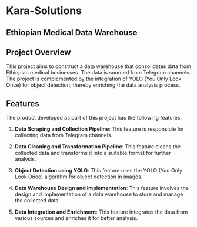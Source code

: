 # Kara-Solutions
## Ethiopian Medical Data Warehouse

## Project Overview

This project aims to construct a data warehouse that consolidates data from Ethiopian medical businesses. The data is sourced from Telegram channels. The project is complemented by the integration of YOLO (You Only Look Once) for object detection, thereby enriching the data analysis process.

## Features

The product developed as part of this project has the following features:

1. **Data Scraping and Collection Pipeline**: This feature is responsible for collecting data from Telegram channels.

2. **Data Cleaning and Transformation Pipeline**: This feature cleans the collected data and transforms it into a suitable format for further analysis.

3. **Object Detection using YOLO**: This feature uses the YOLO (You Only Look Once) algorithm for object detection in images.

4. **Data Warehouse Design and Implementation**: This feature involves the design and implementation of a data warehouse to store and manage the collected data.

5. **Data Integration and Enrichment**: This feature integrates the data from various sources and enriches it for better analysis.